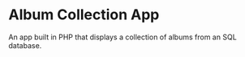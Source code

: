 # Album Collection App
An app built in PHP that displays a collection of albums from an SQL database.
